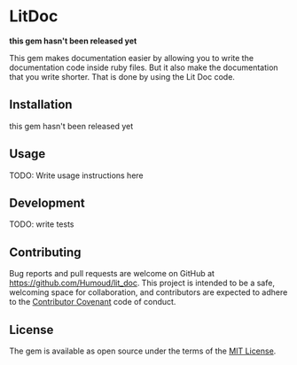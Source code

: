 # LitDoc
**this gem hasn't been released yet**

This gem makes documentation easier by allowing you to write the documentation code
inside ruby files. But it also make the documentation that you write shorter. That is done by using the Lit Doc code.

## Installation

this gem hasn't been released yet

## Usage

TODO: Write usage instructions here

## Development

TODO: write tests


## Contributing

Bug reports and pull requests are welcome on GitHub at https://github.com/Humoud/lit_doc. This project is intended to be a safe, welcoming space for collaboration, and contributors are expected to adhere to the [Contributor Covenant](http://contributor-covenant.org) code of conduct.


## License

The gem is available as open source under the terms of the [MIT License](http://opensource.org/licenses/MIT).
